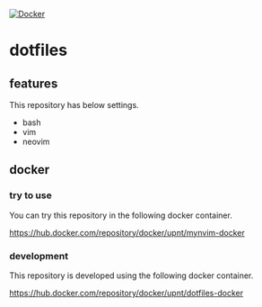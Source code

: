 [![Docker](https://github.com/upnt/dotfiles/actions/workflows/docker-publish.yml/badge.svg?branch=main)](https://github.com/upnt/dotfiles/actions/workflows/docker-publish.yml)

# dotfiles
## features
This repository has below settings.
- bash
- vim
- neovim

## docker
### try to use
You can try this repository in the following docker container.

https://hub.docker.com/repository/docker/upnt/mynvim-docker

### development
This repository is developed using the following docker container.

https://hub.docker.com/repository/docker/upnt/dotfiles-docker
